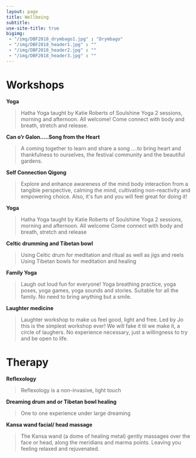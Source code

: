 ```yaml
---
layout: page
title: Wellbeing
subtitle: 
use-site-title: true
bigimg:
 - "/img/DBF2018_drymbago1.jpg" : "Drymbago"
 - "/img/DBF2018_header1.jpg" : ""
 - "/img/DBF2018_header2.jpg" : ""
 - "/img/DBF2018_header3.jpg" : ""
---
```


# Workshops

**Yoga**   
> Hatha Yoga taught by Katie Roberts of Soulshine Yoga
2 sessions, morning and afternoon. All welcome!
Come connect with body and breath, stretch and release.

**Can o’r Galon.....Song from the Heart**   
> A coming together to learn and share a song ....to bring heart and thankfulness to ourselves, the festival community and the beautiful gardens.

**Self Connection Qigong**    
> Explore and enhance awareness of the mind body interaction from a tangible perspective, calming the mind, cultivating non-reactivity and empowering choice. Also, it's fun and you will feel great for doing it! 

**Yoga**    
> Hatha Yoga taught by Katie Roberts of Soulshine Yoga
2 sessions, morning and afternoon. All welcome
Come connect with body and breath, stretch and release

**Celtic drumming and Tibetan bowl**    
> Using Celtic drum for meditation and ritual as well as jigs and reels
Using Tibetan bowls for meditation and healing

**Family Yoga**    
> Laugh out loud fun for everyone! Yoga breathing practice, yoga poses, yoga games, yoga sounds and stories. Suitable for all the family. No need to bring anything but a smile.

**Laughter medicine**    
> Laughter workshop to make us feel good, light and free. Led by Jo this is the simplest workshop ever! We will fake it til we make it, a circle of laughers. No experience necessary, just a willingness to try and be open to life.

# Therapy

**Reflexology**    
> Reflexology is a non-invasive, light touch

**Dreaming drum and or Tibetan bowl healing**    
> One to one experience under large dreaming

**Kansa wand facial/ head massage**    
> The Kansa wand (a dome of healing metal) gently massages over the face or head, along the meridians and marma points. Leaving you feeling relaxed and rejuvenated. 
